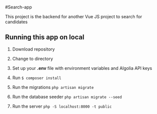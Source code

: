 #Search-app

This project is the backend for another Vue JS project to search for candidates

## Running this app on local

1. Download repository

2. Change to directory

3. Set up your **.env** file with environment variables and Algolia API keys

4. Run ```$ composer install```

5. Run the migrations ```php artisan migrate```

6. Run the database seeder ```php artisan migrate --seed```

7. Run the server ```php -S localhost:8000 -t public```